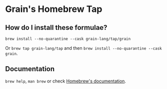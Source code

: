 # Grain's Homebrew Tap

## How do I install these formulae?

`brew install --no-quarantine --cask grain-lang/tap/grain`

Or `brew tap grain-lang/tap` and then `brew install --no-quarantine --cask grain`.

## Documentation
`brew help`, `man brew` or check [Homebrew's documentation](https://docs.brew.sh).
